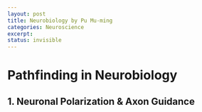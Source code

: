 ```yaml
---
layout: post
title: Neurobiology by Pu Mu-ming
categories: Neuroscience
excerpt: 
status: invisible
---
```


# Pathfinding in Neurobiology

## 1. Neuronal Polarization & Axon Guidance